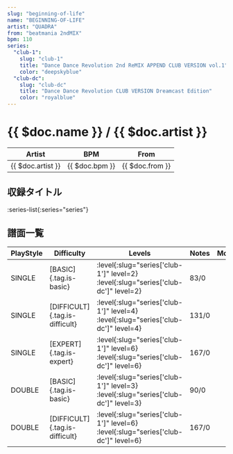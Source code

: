 ```yaml
---
slug: "beginning-of-life"
name: "BEGINNING-OF-LIFE"
artist: "QUADRA"
from: "beatmania 2ndMIX"
bpm: 110
series:
  "club-1":
    slug: "club-1"
    title: "Dance Dance Revolution 2nd ReMIX APPEND CLUB VERSION vol.1"
    color: "deepskyblue"
  "club-dc":
    slug: "club-dc"
    title: "Dance Dance Revolution CLUB VERSION Dreamcast Edition"
    color: "royalblue"
---
```


# {{ $doc.name }} / {{ $doc.artist }}

|Artist|BPM|From|
|------|---|----|
|{{ $doc.artist }}|{{ $doc.bpm }}|{{ $doc.from }}|

## 収録タイトル

:series-list{:series="series"}

## 譜面一覧

|PlayStyle|Difficulty|Levels|Notes|Movie|
|---------|----------|------|-----|-----|
|SINGLE|[BASIC]{.tag.is-basic}|:level{:slug="series['club-1']" level=2} :level{:slug="series['club-dc']" level=2}|83/0||
|SINGLE|[DIFFICULT]{.tag.is-difficult}|:level{:slug="series['club-1']" level=4} :level{:slug="series['club-dc']" level=4}|131/0||
|SINGLE|[EXPERT]{.tag.is-expert}|:level{:slug="series['club-1']" level=6} :level{:slug="series['club-dc']" level=6}|167/0||
|DOUBLE|[BASIC]{.tag.is-basic}|:level{:slug="series['club-1']" level=3} :level{:slug="series['club-dc']" level=3}|90/0||
|DOUBLE|[DIFFICULT]{.tag.is-difficult}|:level{:slug="series['club-1']" level=6} :level{:slug="series['club-dc']" level=6}|167/0||
